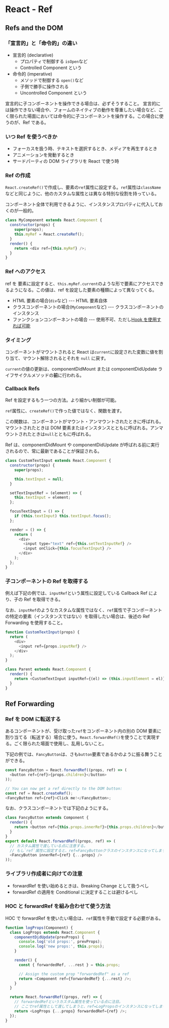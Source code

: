# React - Ref

## Refs and the DOM

### 「宣言的」と「命令的」の違い

- 宣言的 (declarative)
  - プロパティで制御する `isOpen`など
  - Controlled Component という
- 命令的 (imperative)
  - メソッドで制御する `open()`など
  - 子側で勝手に操作される
  - Uncontrolled Component という

宣言的に子コンポーネントを操作できる場合は、必ずそうすること。
宣言的には操作できない場合や、フォームのネイティブの動作を尊重したい場合など、ごく限られた場面においては命令的に子コンポーネントを操作する。この場合に使うのが、Ref である。

### いつ Ref を使うべきか

- フォーカスを扱う時、テキストを選択するとき、メディアを再生するとき
- アニメーションを発動するとき
- サードパーティの DOM ライブラリを React で使う時

### Ref の作成

`React.createRef()`で作成し、要素の`ref`属性に設定する。`ref`属性は`className`などと同じように、他のカスタムな属性とは異なる特別な役割を持っている。

コンポーネント全体で利用できるように、インスタンスプロパティに代入しておくのが一般的。

```js
class MyComponent extends React.Component {
  constructor(props) {
    super(props);
    this.myRef = React.createRef();
  }
  render() {
    return <div ref={this.myRef} />;
  }
}
```

### Ref へのアクセス

ref を 要素に設定すると、`this.myRef.current`のような形で要素にアクセスできるようになる。この値は、ref を設定した要素の種類によって異なってくる。

- HTML 要素の場合(`div`など) --- HTML 要素自体
- クラスコンポーネントの場合(`MyComponent`など) --- クラスコンポーネントのインスタンス
- ファンクションコンポーネントの場合 --- 使用不可、ただし[Hook を使用すれば可能](https://stackoverflow.com/a/37950970/6574720)

### タイミング

コンポーネントがマウントされると React は`current`に設定された変数に値を割り当て、マウント解除されるとそれを `null` に戻す。

`current`の値の更新は、componentDidMount または componentDidUpdate ライフサイクルメソッドの**前**に行われる。

### Callback Refs

Ref を設定するもう一つの方法。より細かい制御が可能。

`ref`属性に、`createRef()`で作った値ではなく、関数を渡す。

この関数は、コンポーネントがマウント・アンマウントされたときに呼ばれる。マウントされたときは DOM 要素またはインスタンスとともに呼ばれる。アンマウントされたときは`null`とともに呼ばれる。

Ref は、componentDidMount や componentDidUpdate が呼ばれる前に実行されるので、常に最新であることが保証される。

```js
class CustomTextInput extends React.Component {
  constructor(props) {
    super(props);

    this.textInput = null;
  }

  setTextInputRef = (element) => {
    this.textInput = element;
  };

  focusTextInput = () => {
    if (this.textInput) this.textInput.focus();
  };

  render = () => {
    return (
      <div>
        <input type="text" ref={this.setTextInputRef} />
        <input onClick={this.focusTextInput} />
      </div>
    );
  };
}
```

### 子コンポーネントの Ref を取得する

例えば下記の例では、`inputRef`という属性に設定している Callback Ref により、子の Ref を取得できる。

なお、`inputRef`のようなカスタムな属性ではなく、`ref`属性で子コンポーネントの特定の要素（インスタンスではない）を取得したい場合は、後述の Ref Forwarding を使用すること。

```js
function CustomTextInput(props) {
  return (
    <div>
      <input ref={props.inputRef} />
    </div>
  );
}

class Parent extends React.Component {
  render() {
    return <CustomTextInput inputRef={(el) => (this.inputElement = el)} />;
  }
}
```

## Ref Forwarding

### Ref を DOM に転送する

あるコンポーネントが、受け取った`ref`をコンポーネント内の別の DOM 要素に割り当てる（転送する）場合に使う。`React.forwardRef()`を使うことで実現する。ごく限られた場面で使用し、乱用しないこと。

下記の例では、`FancyButton`は、さも`button`要素であるかのように振る舞うことができる。

```js
const FancyButton = React.forwardRef((props, ref) => (
  <button ref={ref}>{props.children}</button>
));

// You can now get a ref directly to the DOM button:
const ref = React.createRef();
<FancyButton ref={ref}>Click me!</FancyButton>;
```

なお、クラスコンポーネントでは下記のようにする。

```js
class FancyButton extends Component {
  render() {
    return <button ref={this.props.innerRef}>{this.props.children}</button>;
  }
}
export default React.forwardRef((props, ref) => (
  // カスタム属性で渡している点に注意する。
  // もし`ref`属性に設定すると、ref=FancyButtonクラスのインスタンスになってしまう。
  <FancyButton innerRef={ref} {...props} />
));
```

### ライブラリ作成者に向けての注意

- forwardRef を使い始めるときは、Breaking Change として扱うべし
- forwardRef の適用を Conditional に決定することは避けるべし

### HOC と forwardRef を組み合わせて使う方法

HOC で forwardRef を使いたい場合は、`ref`属性を手動で設定する必要がある。

```js
function logProps(Component) {
  class LogProps extends React.Component {
    componentDidUpdate(prevProps) {
      console.log('old props:', prevProps);
      console.log('new props:', this.props);
    }

    render() {
      const { forwardedRef, ...rest } = this.props;

      // Assign the custom prop "forwardedRef" as a ref
      return <Component ref={forwardedRef} {...rest} />;
    }
  }

  return React.forwardRef((props, ref) => {
    // forwardedRefというカスタム属性を使っている点に注目。
    // ここでref属性として渡してしまうと、ref=LogPropsのインスタンスになってしまう。
    return <LogProps {...props} forwardedRef={ref} />;
  });
}
```
